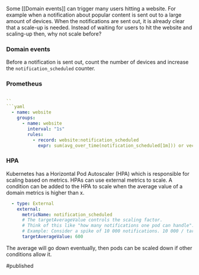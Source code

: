 Some [[Domain events]] can trigger many users hitting a website. For example when a notification about popular content is sent out to a large amount of devices. When the notifications are sent out, it is already clear that a scale-up is needed. Instead of waiting for users to hit the website and scaling-up then, why not scale before?

### Domain events
Before a notification is sent out, count the number of devices and increase the `notification_scheduled` counter.

### Prometheus
```yaml

``
```yaml
  - name: website
    groups:
      - name: website
        interval: "1s"
        rules:
          - record: website:notification_scheduled
            expr: sum(avg_over_time(notification_scheduled[1m])) or vector(0)
```


### HPA
Kubernetes has a Horizontal Pod Autoscaler (HPA) which is responsible for scaling based on metrics. HPAs can use external metrics to scale. 
A condition can be added to the HPA to scale when the average value of a domain metrics is higher than x.

```yaml
  - type: External
    external:
      metricName: notification_scheduled
      # The targetAverageValue controls the scaling factor.
      # Think of this like "how many notifications one pod can handle".
      # Example: Consider a spike of 10 000 notifications. 10 000 / targetAverageValue additional pods will be started.
      targetAverageValue: 600
```

The average  will go down eventually, then pods can be scaled down if other conditions allow it.

#published